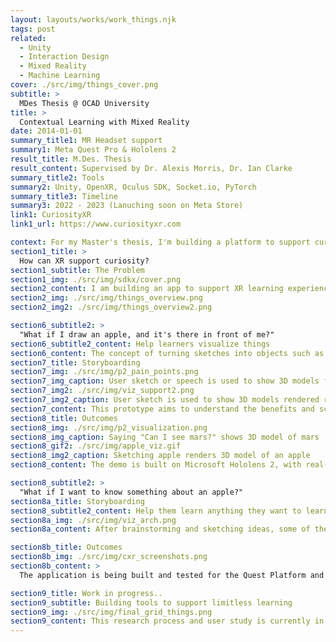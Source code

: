 ```yaml
---
layout: layouts/works/work_things.njk
tags: post
related:
  - Unity
  - Interaction Design
  - Mixed Reality
  - Machine Learning
cover: ./src/img/things_cover.png
subtitle: >
  MDes Thesis @ OCAD University
title: >
  Contextual Learning with Mixed Reality
date: 2014-01-01
summary_title1: MR Headset support
summary1: Meta Quest Pro & Hololens 2
result_title: M.Des. Thesis
result_content: Supervised by Dr. Alexis Morris, Dr. Ian Clarke
summary_title2: Tools
summary2: Unity, OpenXR, Oculus SDK, Socket.io, PyTorch
summary_title3: Timeline
summary3: 2022 - 2023 (Lanuching soon on Meta Store)
link1: CuriosityXR
link1_url: https://www.curiosityxr.com

context: For my Master's thesis, I'm building a platform to support curiosity with XR. Learners would be able to learn math concepts such as the volume of a cylinder when looking at a cup to biology concepts on how plant cells look like when near a plant.
section1_title: >
  How can XR support curiosity?
section1_subtitle: The Problem
section1_img: ./src/img/sdkx/cover.png
section2_content: I am building an app to support XR learning experiences. I present an approach to map real-world context for multi-modal learning using ChatGPT, SketchFab API and other ML agents to support curiosity and improve knowledge recall. The prototypes allow users to learn languages, science, history, general knowledge and mathematics concepts through the objects around them and the environment.
section2_img: ./src/img/things_overview.png
section2_img2: ./src/img/things_overview2.png

section6_subtitle2: >
  "What if I draw an apple, and it's there in front of me?"
section6_subtitle2_content: Help learners visualize things
section6_content: The concept of turning sketches into objects such as a chair, car, etc. is interesting and can be extended to drawing objects which don’t exist like purple apples or magical worlds of mushrooms with abstract gradients as the background. The interaction techniques for this expression in 3D spaces could be through 2D sketches and could provide learners with a natural way to imagine and create 3D spaces/objects. This technique could support curiosity by not limiting the learner’s imagination to the paper.
section7_title: Storyboarding
section7_img: ./src/img/p2_pain_points.png
section7_img_caption: User sketch or speech is used to show 3D models from database
section7_img2: ./src/img/viz_support2.png
section7_img2_caption: User sketch is used to show 3D models rendered real-time
section7_content: This prototype aims to understand the benefits and scope of a Mixed Reality visualization support system. To map out the use case of recognizing user intents such as drawings or speech and augmenting them in the MR space, I drew some use case sketches to visualize this tool.
section8_title: Outcomes
section8_img: ./src/img/p2_visualization.png
section8_img_caption: Saying "Can I see mars?" shows 3D model of mars
section8_gif2: ./src/img/apple_viz.gif
section8_img2_caption: Sketching apple renders 3D model of an apple
section8_content: The demo is built on Microsoft Hololens 2, with real-time object detection from the sketch using a custom-trained model. The model is trained on the Google Quickdraw dataset and works with around 350 common objects (chairs, cars, apples, etc.). This allows for real-time searching for models such as an “apple”, filtering and finding a suitable model that is supported by Hololens 2, downloading it, and then rendering it in front of the user. The user can then use their hands to interact with these objects to either scale, rotate or move them in the space.

section8_subtitle2: >
  "What if I want to know something about an apple?"
section8a_title: Storyboarding
section8_subtitle2_content: Help them learn anything they want to learn
section8a_img: ./src/img/viz_arch.png
section8a_content: After brainstorming and sketching ideas, some of the use case scenarios could be the following. The user could ask questions about the model, parts of a model or one of the many models loaded. I used Wit.ai to recognize user intent and ChatGPT API to support learners with as many questions as they had while exploring these models.

section8b_title: Outcomes
section8b_img: ./src/img/cxr_screenshots.png
section8b_content: >
  The application is being built and tested for the Quest Platform and can bring learning content real-time in the form of text, images, videos, 3D models to provide engaging learning experiences. The application also uses Wit.ai to understand user intent and collect the relevant information required to provide the best learning experience to the user.

section9_title: Work in progress..
section9_subtitle: Building tools to support limitless learning
section9_img: ./src/img/final_grid_things.png
section9_content: This research process and user study is currently in progress and has helped in the development of CuriosityXR, resulting in a system that provides engaging and immersive learning experiences that support learners' curiosity. The application is planned to launch in April 2023 on Quest store, Register for the waitlist on the link below.
---
```

